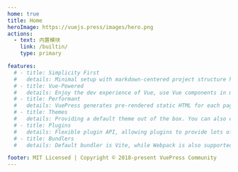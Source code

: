 ```yaml
---
home: true
title: Home
heroImage: https://vuejs.press/images/hero.png
actions:
  - text: 内置模块
    link: /builtin/
    type: primary

features:
  # - title: Simplicity First
  #   details: Minimal setup with markdown-centered project structure helps you focus on writing.
  # - title: Vue-Powered
  #   details: Enjoy the dev experience of Vue, use Vue components in markdown, and develop custom themes with Vue.
  # - title: Performant
  #   details: VuePress generates pre-rendered static HTML for each page, and runs as an SPA once a page is loaded.
  # - title: Themes
  #   details: Providing a default theme out of the box. You can also choose a community theme or create your own one.
  # - title: Plugins
  #   details: Flexible plugin API, allowing plugins to provide lots of plug-and-play features for your site.
  # - title: Bundlers
  #   details: Default bundler is Vite, while Webpack is also supported. Choose the one you like!

footer: MIT Licensed | Copyright © 2018-present VuePress Community
---
```


<!-- This is the content of home page. Check [Home Page Docs][default-theme-home] for more details. -->

<!-- [default-theme-home]: https://vuejs.press/reference/default-theme/frontmatter.html#home-page -->
